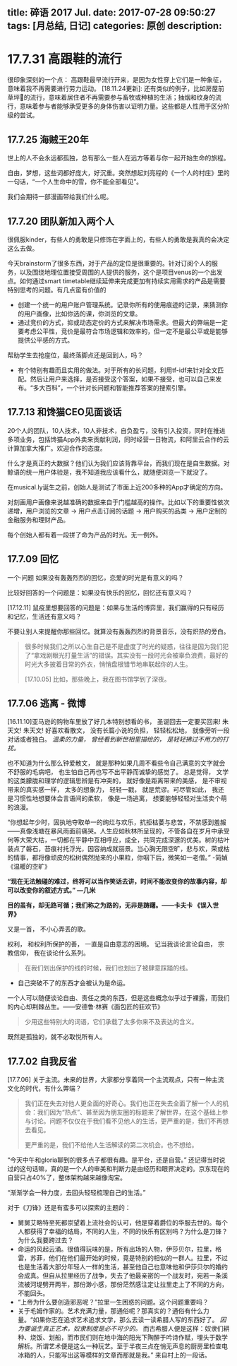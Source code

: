 title: 碎语 2017 Jul.
date: 2017-07-28 09:50:27
tags: [月总结, 日记]
categories: 原创
description: 
---


# 17.7.31 高跟鞋的流行

很印象深刻的一个点： 高跟鞋最早流行开来，是因为女性穿上它们是一种象征，意味着我不再需要进行劳力运动。
[18.11.24更新]: 还有类似的例子，比如房屋前草坪的流行，意味着居住者不再需要参与畜牧或种植的生活；抽烟和纹身的流行，意味着参与者能够承受更多的身体伤害以证明力量。这些都是人性用于区分阶级的尝试。


## 17.7.25 海贼王20年

世上的人不会永远都孤独，总有那么一些人在远方等着与你一起开始生命的旅程。 

自由，梦想，这些词都好庞大，好沉重。突然想起刘亮程的《一个人的村庄》里的一句话，“一个人生命中的雪，你不能全部看见”。

我们会期待一部漫画带给我们什么呢。


## 17.7.20 团队新加入两个人

很佩服kinder，有些人的勇敢是只修饰在字面上的，有些人的勇敢是我真的会决定这么去做。

今天brainstorm了很多东西，对于产品的定位是很重要的。针对订阅个人的服务，以及围绕地理位置接受周围的人提供的服务，这个是项目venus的一个出发点。如何通过smart timetable继续延伸来完成更加有持续实用需求的产品是需要特别思考的问题。有几点蛮有价值的

- 创建一个统一的用户账户管理系统。记录你所有的使用痕迹的记录，来猜测你的用户画像，比如你选的课，你浏览的文章。
- 通过竞价的方式，抑或动态定价的方式来解决市场需求。但最大的弊端是一定要考虑公平性，竞价是最符合市场逻辑和效率的，但一定不是最公平或是能够提供公平感的方式。

帮助学生去抢座位，最终落脚点还是回到人，吗？

- 有个特别有趣而且实用的做法。对于所有的长问题，利用tf-idf来针对全文匹配。然后让用户来选择，是否接受这个答案，如果不接受，也可以自己来发布。“多大百科”，一个针对长问题和智能推荐答案的搜索引擎。


## 17.7.13 和馋猫CEO见面谈话

20个人的团队，10人技术，10人非技术，自负盈亏，没有引入投资，同时在推进多项业务，包括馋猫App外卖来贡献利润，同时经营一日物流，和阿里云合作的云计算加拿大推广。欢迎合作的态度。

什么才是真正的大数据？他们认为我们应该背靠平台，而我们现在是自生数据。对鲸语的统一用户体验是，我不知道我应该看什么，就随便浏览一下就没了。

在musical.ly诞生之前，创始人是测试了市面上近200多种的App才确定的方向。

对刻画用户画像来说越准确的数据来自于门槛越高的操作。比如以下的重要性依次递增，用户浏览的文章 -> 用户点击订阅的话题 -> 用户购买的品类 -> 用户定制的金融服务和理财产品。

每个创始人都有着一段拼了命为产品的时光。无一例外。


## 17.7.09 回忆

一个·问题 如果没有轰轰烈烈的回忆，恋爱的时光是有意义的吗？

比较好回答的一个问题是：如果没有快乐的回忆，回忆还有意义吗？

[17.12.11] 鼠疫里想要回答的问题是：如果与生活的博弈里，我们赢得的只有经历和记忆，生活还有意义吗？

不要让别人来提醒你那些回忆。就算没有轰轰烈烈的背景音乐，没有炽热的旁白。

> 很多时候我们之所以心生自己是不是虚度了时光的疑惑，往往是因为我们犯了“拿戏剧眼光打量生活”的错误。其实没有一段时光会被辜负浪费，最好的时光大多披着日常的外衣，悄悄盘根错节地串联起你的人生。
>  
> [17.10.05] 比如，那些晚上，我在图书馆学到了深夜。


## 17.7.06 逃离 - 微博

[16.11.10]亚马逊的购物车里放了好几本特别想看的书， 圣诞回去一定要买回来!  朱天文! 朱天文! 好喜欢看散文， 没有长篇小说的负担， 轻轻松松地， 就像旁听一段对话或者独白。 _温柔的力量， 曾经看到新世相里描绘的， 是轻轻拂过不用力的打扰。_

也不知道为什么那么钟爱散文， 就是那种如果几周不看些令自己满意的文字就会不舒服的毛病吧， 也生怕自己再也写不出平静而诚挚的感觉了。 总是觉得， 文学的这类朦胧和理学的逻辑思辨是有冲突的， 就好像是距离带来的美感， 是不审视带来的真实感一样， 太多的想象力， 轻轻一戳， 就是荒谬。可尽管如此， 我还是习惯性地想要体会言语间的柔软， 像是一场逃离， 想要能够轻轻对生活卖个萌的浪漫。

“你想起年少时，固执地夺取单一的绚烂与欢乐，抗拒枯萎与悲苦，不禁感到羞赧——真像浅塘在暴风雨面前痛哭。人生应如秋林所呈现的，不管各自在岁月中承受何等大荣大枯，一切都在平静中互相呼应，成全，共同完成深邃的优美。树的枯叶装点了磐石，苔痕衬托浮光，因容纳成就丽景。当心胸无限空旷，悲与欢，荣或枯的情事，都将像顽皮的松树偶然抛来的小果粒，你咽下后，微笑如一老僧。”  -简媜《温暖的空旷》

**“现在无法触碰的难过，终将可以当作笑话去讲，时间不能改变你的故事内容，却可以改变你的叙述方式。” —几米 ​​​​**

**目的虽有，却无路可循；我们称之为路的，无非是踌躇。——卡夫卡 《误入世界》** ​

又是一首， 不小心弄丢的歌。 

权利， 和权利所保护的善， 一直是自由意志的困境。 记当我谈论言论自由， 宗教信仰， 我在谈论什么系列。

> 在我们划出保护的线的时候，我们也划出了被肆意踩踏的线。

- 自己突破不了的东西才会被认为是命运。

一个人可以随便谈论自由、责任之类的东西，但是这些概念似乎过于裸露，而我们的内心却荆棘丛生。——安德鲁·林赛《面包匠的狂欢节》 ​​​​
> 少用这些特别大的词语，它们承载了太多你来不及表达的含义。

既然是孤独的，就不必取悦所有人。 ​​​​


## 17.7.02 自我反省

[17.7.06] 关于主流。未来的世界，大家都分享着同一个主流观点，只有一种主流文化的时代，有什么弊端？

> 我们正在失去对他人更全面的好奇心。我们也正在失去全面了解一个人的机会：我们因为“热点”、甚至因为朋友圈的标题来了解世界，在这个基础上参与讨论。问题不仅仅在于我们看不见他人的生活，更严重的是，我们不再想去看见。 
> 
> 更严重的是，我们不给他人生活解读的第二次机会。也不想给。

“今天中午和gloria聊到的很多点子都很有趣。是平台，还是自营。” 还记得当时说过的这句话嘛，真的是一个人的审美和判断力是由经历和眼界决定的。京东现在的自营只占40%了，整体架构越来越像淘宝。

“渐渐学会一种力度，去回头轻轻梳理自己的生活。” 

对于《刀锋》还是有蛮多可以探索的主题的：

- 舅舅艾略特至死都崇望着上流社会的认可，他是穿着爵位的华服去世的。每个人都获得了幸福的结局，不同的人生，不同的快乐有区别吗？为什么是刀锋？为什么我要跨过去？
- 命运的风起云涌。很值得玩味的是，所有出场的人物，伊莎贝尔，拉里，格雷，苏菲，他们在他们最开始的时候，竟是特别的相似的一群人。拉里，不过也是生活着大部分年轻人一样的生活，甚至他自己也意味他和伊莎贝尔的婚约会成真。但自从拉里经历了战争，失去了他最亲密的一个战友时，宛若一条溪流被河堤劈开两半，那份渺小感，那份茫然感注定让拉里走上了不同的方向，不能回头。
- “上帝为什么要创造邪恶呢？”拉里一生困惑的问题。这个问题重要吗？
- 关于毛姆作家的。艺术充满力量，那通俗呢？那真实的？通俗有什么力量。“如果你志在追求艺术追求文学，那么去读一读希腊人写的东西好了。 _因为要诞生真正艺术，奴隶制度是必不可少的。_ 而古希腊人便是这样：奴隶们耕种、烧饭、划船，而市民们则在地中海的阳光下陶醉于吟诗作赋，埋头于数学解析。所谓艺术便是这么一种玩艺。至于半夜三点在悄无声息的厨房里检查电冰箱的人，只能写出这等模样的文章而那就是我。” 来自村上的一段话。